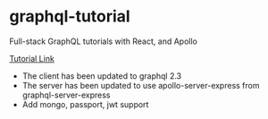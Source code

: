 # graphql-tutorial

Full-stack GraphQL tutorials with React, and Apollo

[Tutorial Link](https://dev-blog.apollodata.com/full-stack-react-graphql-tutorial-582ac8d24e3b)

* The client has been updated to graphql 2.3
* The server has been updated to use apollo-server-express from graphql-server-express
* Add mongo, passport, jwt support
